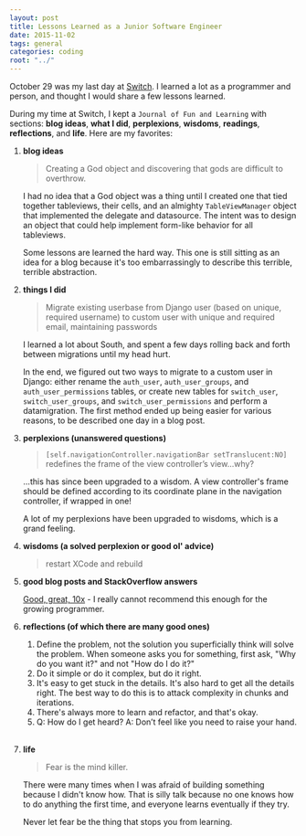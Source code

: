 ```yaml
---
layout: post
title: Lessons Learned as a Junior Software Engineer
date: 2015-11-02
tags: general
categories: coding
root: "../"
---
```


October 29 was my last day at [Switch](https://www.switchapp.com). I learned a lot as a programmer and person, and thought I would share a few lessons learned.

<!--more-->

During my time at Switch, I kept a `Journal of Fun and Learning` with sections: **blog ideas**, **what I did**, **perplexions**, **wisdoms**, **readings**, **reflections**, and **life**. Here are my favorites:

1. **blog ideas**

	> Creating a God object and discovering that gods are difficult to overthrow.

	I had no idea that a God object was a thing until I created one that tied together tableviews, their cells, and an almighty `TableViewManager` object that implemented the delegate and datasource. The intent was to design an object that could help implement form-like behavior for all tableviews.

	Some lessons are learned the hard way. This one is still sitting as an idea for a blog because it's too embarrassingly to describe this terrible, terrible abstraction.

1. **things I did**

	> Migrate existing userbase from Django user (based on unique, required username) to custom user with unique and required email, maintaining passwords

	I learned a lot about South, and spent a few days rolling back and forth between migrations until my head hurt. 

	In the end, we figured out two ways to migrate to a custom user in Django: either rename the `auth_user`, `auth_user_groups`, and `auth_user_permissions` tables, or create new tables for `switch_user`, `switch_user_groups`, and `switch_user_permissions` and perform a datamigration. The first method ended up being easier for various reasons, to be described one day in a blog post.

1. **perplexions (unanswered questions)**

	> `[self.navigationController.navigationBar setTranslucent:NO]` redefines the frame of the view controller’s view...why?

	...this has since been upgraded to a wisdom. A view controller's frame should be defined according to its coordinate plane in the navigation controller, if wrapped in one!

	A lot of my perplexions have been upgraded to wisdoms, which is a grand feeling.

1. **wisdoms (a solved perplexion or good ol' advice)**
	
	> restart XCode and rebuild

1. **good blog posts and StackOverflow answers**

	[Good, great, 10x](http://dbgrandi.github.io/good_great_10x/) - I really cannot recommend this enough for the growing programmer.

1. **reflections (of which there are many good ones)**

	1. Define the problem, not the solution you superficially think will solve the problem. When someone asks you for something, first ask, "Why do you want it?" and not "How do I do it?"
	1. Do it simple or do it complex, but do it right.
	1. It's easy to get stuck in the details. It's also hard to get all the details right. The best way to do this is to attack complexity in chunks and iterations.
	1. There's always more to learn and refactor, and that's okay.
	1. Q: How do I get heard? A: Don’t feel like you need to raise your hand.

	<br />

1. **life**

	> Fear is the mind killer.

	There were many times when I was afraid of building something because I didn't know how. That is silly talk because no one knows how to do anything the first time, and everyone learns eventually if they try. 

	Never let fear be the thing that stops you from learning.

